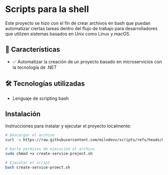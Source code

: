 # Scripts para la shell

Este proyecto se hizo con el fin de crear archivos en bash que puedan automatizar ciertas tareas dentro del flujo de trabajo para desarrolladores que utilizen sistemas basados en Unix como Linux y macOS.

## 🚀 Características

- ✅ Automatizar la creación de un proyecto basado en microservicios con la tecnología de .NET

## 🛠️ Tecnologías utilizadas

- Lenguaje de scripting bash

## Instalación

Instrucciones para instalar y ejecutar el proyecto localmente:

```bash
# Descargar el archivo
curl -o https://raw.githubusercontent.com/milodevv/scripts/refs/heads/main/create-service-project

# Darle permisos de ejecución al archivo
sudo chmod +x create-service-project.sh

# Ejecutar el script
bash create-service-proect.sh
